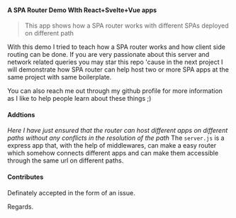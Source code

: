 #### A SPA Router Demo WIth React+Svelte+Vue apps
> This app shows how a SPA router works with different SPAs deployed on different path

With this demo I tried to teach how a SPA router works and how client side routing can be done.
If you are very passionate about this server and network related queries you may star this repo 'cause in the next project I will demonstrate how SPA router can help host two or more SPA apps at the same project with same boilerplate.

You can also reach me out through my github profile for more information as I like to help people learn about these things ;)


#### Addtions
*Here I have just ensured that the router can host different apps on different paths without any conflicts in the resolution of the path*
The `server.js` is a express app that, with the help of middlewares, can make a easy router which somehow connects different apps and can make them accessible through the same url on different paths.

#### Contributes
Definately accepted in the form of an issue.

Regards.